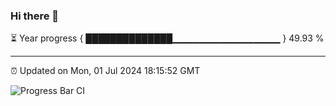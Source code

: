 ### Hi there 👋

⏳ Year progress { ██████████████▁▁▁▁▁▁▁▁▁▁▁▁▁▁▁▁ } 49.93 %

---

⏰ Updated on Mon, 01 Jul 2024 18:15:52 GMT

![Progress Bar CI](https://github.com/liununu/liununu/workflows/Progress%20Bar%20CI/badge.svg)
